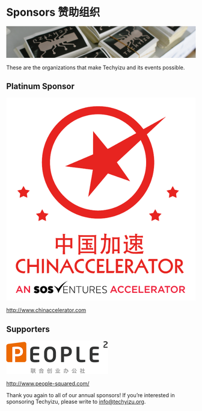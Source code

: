 # Sponsors 赞助组织
<img class="hero_hidden" src="/images/techyizu_header_bg.jpg" />

These are the organizations that make Techyizu and its events possible.

## Platinum Sponsor

![Techyizu Platinum Sponsor - Chinaaccelerator](/pages/images/china_accelerator_sos_ventures_2015.png)

http://www.chinaccelerator.com

## Supporters

![Techyizu Platinum Sponsor - Chinaaccelerator](/pages/images/people_squared_logo.png)

http://www.people-squared.com/


Thank you again to all of our annual sponsors!
If you’re interested in sponsoring Techyizu, please write to info@techyizu.org.
